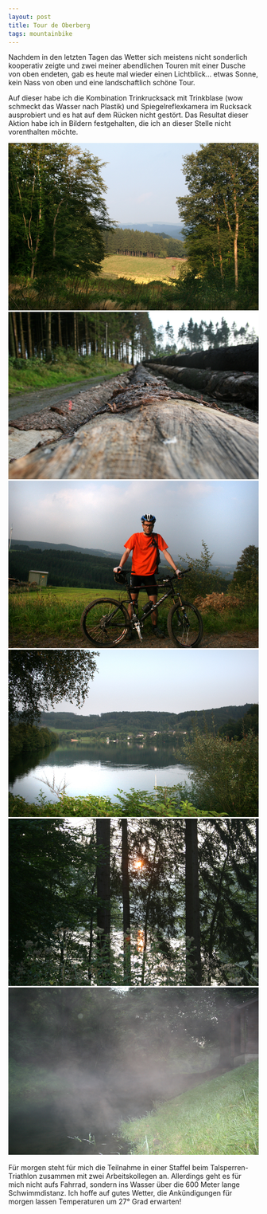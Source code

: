 ```yaml
---
layout: post
title: Tour de Oberberg
tags: mountainbike
---
```


Nachdem in den letzten Tagen das Wetter sich meistens nicht sonderlich kooperativ zeigte und zwei meiner abendlichen Touren mit einer Dusche von oben endeten, gab es heute mal wieder einen Lichtblick… etwas Sonne, kein Nass von oben und eine landschaftlich schöne Tour.

Auf dieser habe ich die Kombination Trinkrucksack mit Trinkblase (wow schmeckt das Wasser nach Plastik) und Spiegelreflexkamera im Rucksack ausprobiert und es hat auf dem Rücken nicht gestört. Das Resultat dieser Aktion habe ich in Bildern festgehalten, die ich an dieser Stelle nicht vorenthalten möchte.

![Sommerwetter über Becke-Oese](/images/2008-08-29/01.jpg)
![Baumstämme am Wegesrand](/images/2008-08-29/02.jpg)
![Selbstportait mit Canyon Nerve](/images/2008-08-29/03.jpg)
![Blick auf die Aggertalsperre](/images/2008-08-29/04.jpg)
![Sonnenuntergang über der Genkeltalsperre](/images/2008-08-29/05.jpg)
![Nebel hinter dem Staudamm der Aggertalsperre](/images/2008-08-29/06.jpg)

Für morgen steht für mich die Teilnahme in einer Staffel beim Talsperren-Triathlon zusammen mit zwei Arbeitskollegen an. Allerdings geht es für mich nicht aufs Fahrrad, sondern ins Wasser über die 600 Meter lange Schwimmdistanz. Ich hoffe auf gutes Wetter, die Ankündigungen für morgen lassen Temperaturen um 27° Grad erwarten!
